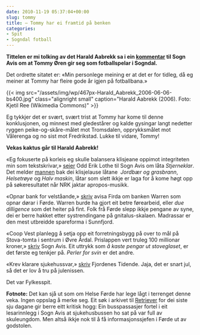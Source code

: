 ```yaml
---
date: 2010-11-19 05:37:04+00:00
slug: tommy
title: – Tommy har ei framtid på benken
categories:
- Spit
- Sogndal fotball
---
```


**Tittelen er mi tolking av det Harald Aabrekk sa i ein [kommentar](http://www.sognavis.no/lokal_sport/article5387034.ece) til Sogn Avis om at Tommy Øren gir seg som fotballspelar i Sogndal.**

Det ordrette sitatet er: «Min personlege meining er at det er for tidleg, då eg meiner at Tommy har fleire gode år igjen på fotballbana.»

<!--more-->

{{< img src="/assets/img/wp/467px-Harald_Aabrekk_2006-06-06-bs400.jpg" class="alignright small" caption="Harald Aabrekk (2006). Foto: Kjetil Ree (Wikimedia Commons)" >}}

Eg tykkjer det er svært, svært trist at Tommy har kome til denne konklusjonen, og minnest med gledestårer og kalde gysingar langt nedetter ryggen peike-og-skåre-målet mot Tromsdalen, opprykksmålet mot Vålerenga og no sist mot Fredrikstad. Lukke til vidare, Tommy!

**Vekas kaktus går til Harald Aabrekk!**

«Eg fokuserte på korleis eg skulle balansera klisjeane oppimot integriteten min som tekstskrivar,» [seier](http://www.sognavis.no/lokale_nyhende/article5384878.ece) Odd Erik Lothe til Sogn Avis om låta _Stjerneklar_. Det melder [mannen](http://no.wikipedia.org/wiki/Odd_Erik_Lothe) bak dei klisjelause låtane  _Jordbær og grasbrann_, _Helsetrøye_ og _Halv maskin_, låtar som slett ikkje er laga for å kome høgt opp på søkeresultatet når NRK jaktar apropos-musikk.

«Opnar bank for velståande,» [skriv](http://www.firda.no/nyhende/naringsliv/article5386001.ece) avisa Firda om banken Warren som opnar dørar i Førde. Warren burde ha gjort eit betre førearbeid, eller _due dilligence_ som det heiter på fint. Folk frå Førde slepp ikkje pengane av syne, dei er berre hakket etter systrendingane på gnitalus-skalaen. Madrassar er den mest utbreidde spareforma i Sunnfjord.

«Coop Vest planlegg å setja opp eit forretningsbygg på over to mål på Stova-tomta i sentrum i Øvre Årdal. Prislappen vert truleg 100 millionar kroner,» [skriv](http://www.sognavis.no/lokale_nyhende/article5386865.ece) Sogn Avis. Eit uttrykk som _å kaste pengar ut stoveglaset_, er det første eg tenkjer på. _Perler for svin_ er det andre.

«Krev klarare sjukehussvar,» [skriv](http://www.fjt.no/nyheter/article282932.ece) Fjordenes Tidende. Jaja, det er snart jul, så det er lov å tru på julenissen.

Det var Fylkesspit.

**Fotnote:** Det kan sjå ut som om Helse Førde har lege lågt i terrenget denne veka. Ingen oppslag å merke seg. Eit søk i arkivet til [Retriever](https://web.retriever-info.com/) for dei siste sju dagane gir berre eitt kritisk hogg: Ein busspassasjer fortel i eit lesarinnlegg i Sogn Avis at sjukehusbussen ho sat på var full av skuleungdom. Men altså ikkje nok til å få informasjonssjefen i Førde ut av godstolen.
